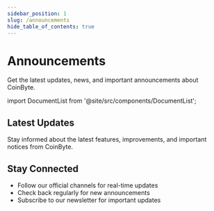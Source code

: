 ```yaml
---
sidebar_position: 1
slug: /announcements
hide_table_of_contents: true
---
```


# Announcements

Get the latest updates, news, and important announcements about CoinByte.

import DocumentList from '@site/src/components/DocumentList';

## Latest Updates

Stay informed about the latest features, improvements, and important notices from CoinByte.

<DocumentList category="announcements" />

## Stay Connected

- Follow our official channels for real-time updates
- Check back regularly for new announcements
- Subscribe to our newsletter for important updates